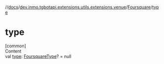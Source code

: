 //[docs](../../../index.md)/[dev.inmo.tgbotapi.extensions.utils.extensions.venue](../index.md)/[Foursquare](index.md)/[type](type.md)



# type  
[common]  
Content  
val [type](type.md): [FoursquareType](../../dev.inmo.tgbotapi.types/index.md#%5Bdev.inmo.tgbotapi.types%2FFoursquareType%2F%2F%2FPointingToDeclaration%2F%5D%2FClasslikes%2F625018081)? = null  



